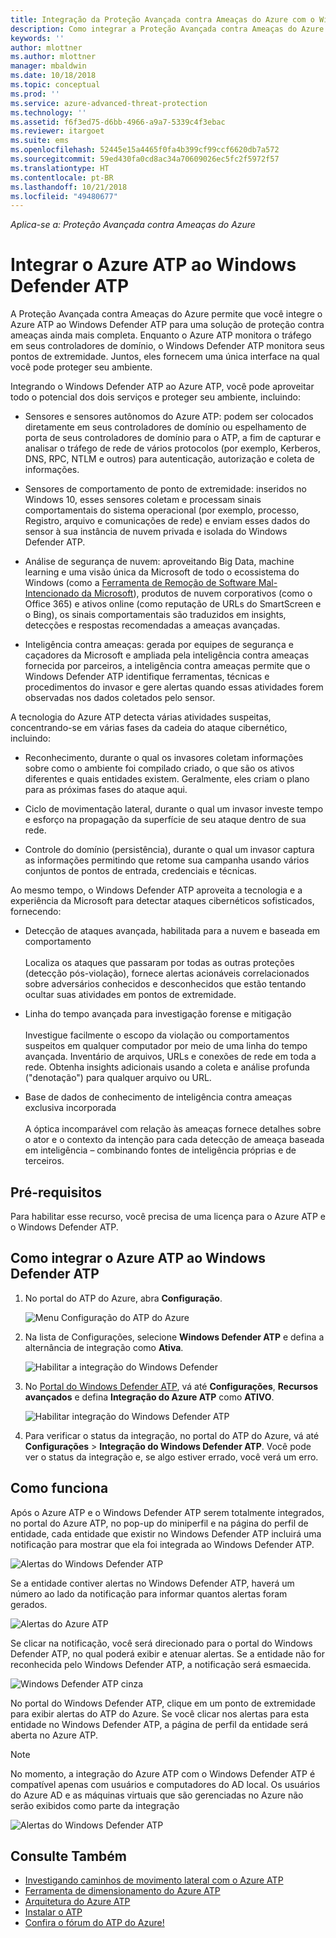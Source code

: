 ```yaml
---
title: Integração da Proteção Avançada contra Ameaças do Azure com o Windows Defender ATP | Microsoft Docs
description: Como integrar a Proteção Avançada contra Ameaças do Azure com o Windows Defender ATP para cobertura completa de detecção de ameaças
keywords: ''
author: mlottner
ms.author: mlottner
manager: mbaldwin
ms.date: 10/18/2018
ms.topic: conceptual
ms.prod: ''
ms.service: azure-advanced-threat-protection
ms.technology: ''
ms.assetid: f6f3ed75-d6bb-4966-a9a7-5339c4f3ebac
ms.reviewer: itargoet
ms.suite: ems
ms.openlocfilehash: 52445e15a4465f0fa4b399cf99ccf6620db7a572
ms.sourcegitcommit: 59ed430fa0cd8ac34a70609026ec5fc2f5972f57
ms.translationtype: HT
ms.contentlocale: pt-BR
ms.lasthandoff: 10/21/2018
ms.locfileid: "49480677"
---
```

*Aplica-se a: Proteção Avançada contra Ameaças do Azure*

# <a name="integrate-azure-atp-with-windows-defender-atp"></a>Integrar o Azure ATP ao Windows Defender ATP

A Proteção Avançada contra Ameaças do Azure permite que você integre o Azure ATP ao Windows Defender ATP para uma solução de proteção contra ameaças ainda mais completa. Enquanto o Azure ATP monitora o tráfego em seus controladores de domínio, o Windows Defender ATP monitora seus pontos de extremidade. Juntos, eles fornecem uma única interface na qual você pode proteger seu ambiente.

Integrando o Windows Defender ATP ao Azure ATP, você pode aproveitar todo o potencial dos dois serviços e proteger seu ambiente, incluindo:

- Sensores e sensores autônomos do Azure ATP: podem ser colocados diretamente em seus controladores de domínio ou espelhamento de porta de seus controladores de domínio para o ATP, a fim de capturar e analisar o tráfego de rede de vários protocolos (por exemplo, Kerberos, DNS, RPC, NTLM e outros) para autenticação, autorização e coleta de informações. 

-   Sensores de comportamento de ponto de extremidade: inseridos no Windows 10, esses sensores coletam e processam sinais comportamentais do sistema operacional (por exemplo, processo, Registro, arquivo e comunicações de rede) e enviam esses dados do sensor à sua instância de nuvem privada e isolada do Windows Defender ATP.

- Análise de segurança de nuvem: aproveitando Big Data, machine learning e uma visão única da Microsoft de todo o ecossistema do Windows (como a [Ferramenta de Remoção de Software Mal-Intencionado da Microsoft](https://www.microsoft.com/download/malicious-software-removal-tool-details.aspx)), produtos de nuvem corporativos (como o Office 365) e ativos online (como reputação de URLs do SmartScreen e o Bing), os sinais comportamentais são traduzidos em insights, detecções e respostas recomendadas a ameaças avançadas.

- Inteligência contra ameaças: gerada por equipes de segurança e caçadores da Microsoft e ampliada pela inteligência contra ameaças fornecida por parceiros, a inteligência contra ameaças permite que o Windows Defender ATP identifique ferramentas, técnicas e procedimentos do invasor e gere alertas quando essas atividades forem observadas nos dados coletados pelo sensor.

A tecnologia do Azure ATP detecta várias atividades suspeitas, concentrando-se em várias fases da cadeia do ataque cibernético, incluindo:

- Reconhecimento, durante o qual os invasores coletam informações sobre como o ambiente foi compilado criado, o que são os ativos diferentes e quais entidades existem. Geralmente, eles criam o plano para as próximas fases do ataque aqui.

- Ciclo de movimentação lateral, durante o qual um invasor investe tempo e esforço na propagação da superfície de seu ataque dentro de sua rede.

- Controle do domínio (persistência), durante o qual um invasor captura as informações permitindo que retome sua campanha usando vários conjuntos de pontos de entrada, credenciais e técnicas.

Ao mesmo tempo, o Windows Defender ATP aproveita a tecnologia e a experiência da Microsoft para detectar ataques cibernéticos sofisticados, fornecendo:

- Detecção de ataques avançada, habilitada para a nuvem e baseada em comportamento<br></br>Localiza os ataques que passaram por todas as outras proteções (detecção pós-violação), fornece alertas acionáveis correlacionados sobre adversários conhecidos e desconhecidos que estão tentando ocultar suas atividades em pontos de extremidade.

- Linha do tempo avançada para investigação forense e mitigação<br></br>Investigue facilmente o escopo da violação ou comportamentos suspeitos em qualquer computador por meio de uma linha do tempo avançada. Inventário de arquivos, URLs e conexões de rede em toda a rede. Obtenha insights adicionais usando a coleta e análise profunda ("denotação") para qualquer arquivo ou URL.

- Base de dados de conhecimento de inteligência contra ameaças exclusiva incorporada<br></br>A óptica incomparável com relação às ameaças fornece detalhes sobre o ator e o contexto da intenção para cada detecção de ameaça baseada em inteligência – combinando fontes de inteligência próprias e de terceiros.

## <a name="prerequisites"></a>Pré-requisitos

Para habilitar esse recurso, você precisa de uma licença para o Azure ATP e o Windows Defender ATP. 


## <a name="how-to-integrate-azure-atp-with-windows-defender-atp"></a>Como integrar o Azure ATP ao Windows Defender ATP

1. No portal do ATP do Azure, abra **Configuração**. 

    ![Menu Configuração do ATP do Azure](./media/atp-configuration-wd.png)
2. Na lista de Configurações, selecione **Windows Defender ATP** e defina a alternância de integração como **Ativa**. 

    ![Habilitar a integração do Windows Defender](./media/enable-integration.png)


3. No [Portal do Windows Defender ATP](https://securitycenter.windows.com/preferences/advanced), vá até **Configurações**, **Recursos avançados** e defina **Integração do Azure ATP** como **ATIVO**. 

    ![Habilitar integração do Windows Defender ATP](./media/wd-atp-enable.png)

4. Para verificar o status da integração, no portal do ATP do Azure, vá até **Configurações** > **Integração do Windows Defender ATP**. Você pode ver o status da integração e, se algo estiver errado, você verá um erro. 

## <a name="how-it-works"></a>Como funciona

Após o Azure ATP e o Windows Defender ATP serem totalmente integrados, no portal do Azure ATP, no pop-up do miniperfil e na página do perfil de entidade, cada entidade que existir no Windows Defender ATP incluirá uma notificação para mostrar que ela foi integrada ao Windows Defender ATP. 

 ![Alertas do Windows Defender ATP](./media/profile-alerts-wd.png)

Se a entidade contiver alertas no Windows Defender ATP, haverá um número ao lado da notificação para informar quantos alertas foram gerados.

 ![Alertas do Azure ATP](./media/atp-integrated-wd-icon-alerts.png)

Se clicar na notificação, você será direcionado para o portal do Windows Defender ATP, no qual poderá exibir e atenuar alertas. Se a entidade não for reconhecida pelo Windows Defender ATP, a notificação será esmaecida. 

 ![Windows Defender ATP cinza](./media/wd-grey.png)

No portal do Windows Defender ATP, clique em um ponto de extremidade para exibir alertas do ATP do Azure. Se você clicar nos alertas para esta entidade no Windows Defender ATP, a página de perfil da entidade será aberta no Azure ATP. 
 
 > [!NOTE]
 > No momento, a integração do Azure ATP com o Windows Defender ATP é compatível apenas com usuários e computadores do AD local. Os usuários do Azure AD e as máquinas virtuais que são gerenciadas no Azure não serão exibidos como parte da integração 

![Alertas do Windows Defender ATP](./media/wd-atp-alerts.png)


## <a name="see-also"></a>Consulte Também

- [Investigando caminhos de movimento lateral com o Azure ATP](use-case-lateral-movement-path.md)
- [Ferramenta de dimensionamento do Azure ATP](http://aka.ms/aatpsizingtool)
- [Arquitetura do Azure ATP](atp-architecture.md)
- [Instalar o ATP](install-atp-step1.md)
- [Confira o fórum do ATP do Azure!](https://aka.ms/azureatpcommunity)


